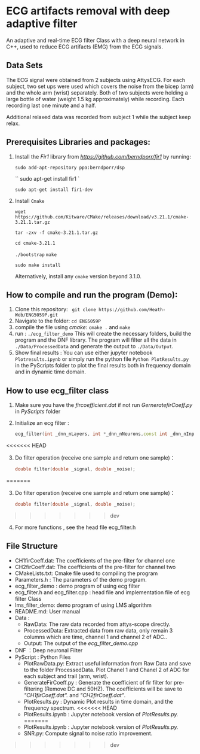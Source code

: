 # ECG artifacts removal with deep adaptive filter

An adaptive and real-time ECG filter Class with a deep neural network in C++, used to reduce ECG artifacts (EMG) from the ECG signals.

## Data Sets

The ECG signal were obtained from 2 subjects using AttysECG. For each subject, two set ups  were used which covers the noise from the bicep (arm) and the whole arm (wrist) separately.  Both of two subjects were holding a large bottle of water (weight 1.5 kg approximately) while recording. Each recording last one minute and a half.

Additional relaxed data was recorded from subject 1 while the subject keep relax.

## Prerequisites Libraries and packages:
1. Install the *Fir1* library from _https://github.com/berndporr/fir1_ by running:

   ` sudo add-apt-repository ppa:berndporr/dsp `

    `` sudo apt-get install fir1 ` 

   ` sudo apt-get install fir1-dev `

2. Install `Cmake`

   `wget https://github.com/Kitware/CMake/releases/download/v3.21.1/cmake-3.21.1.tar.gz`

   `tar -zxv -f cmake-3.21.1.tar.gz`

   `cd cmake-3.21.1`

   `./bootstrap`
   `make`

   `sudo make install`

   Alternatively,  install any `cmake` version beyond 3.1.0.

## How to compile and run the program (Demo):
1. Clone this repository: ` git clone https://github.com/Heath-Web/ENG5059P.git` 
2. Navigate to the folder: `cd ENG5059P`
3. compile the file using *cmake*: `cmake .` and `make`
4. run : `./ecg_filter_demo` 
   This will create the necessary folders, build the program and the DNF library. The program will filter all the data in `./Data/ProcessedData` and generate the output to `./Data/Output`. 
5. Show final results : 
   You can use either jupyter notebook `Plotresults.ipynb` or simply run the python file `Python PlotResults.py` in the PyScripts folder to plot the final results both in frequency domain and in dynamic time domain.

## How to use ecg_filter class

1. Make sure you have the *fircoefficient.dat* if not run *GerneratefirCoeff.py* in *PyScripts* folder

2. Initialize an ecg filter : 

   ```c++
   ecg_filter(int _dnn_nLayers, int *_dnn_nNeurons,const int _dnn_nInputs, int _subject, string _trial);
   ```
<<<<<<< HEAD

3. Do filter operation (receive one sample and return one sample)：

   ```c++
   double filter(double _signal, double _noise);
   ```

=======

3. Do filter operation (receive one sample and return one sample)：

   ```c++
   double filter(double _signal, double _noise);
   ```

>>>>>>> dev
4. For more functions , see the head file ecg_filter.h

## File Structure

- CH1firCoeff.dat: The coefficients of the pre-filter for channel one
- CH2firCoeff.dat: The coefficients of the pre-filter for channel two
- CMakeLists.txt: Cmake file used to compiling the program
- Parameters.h : The parameters of the demo program.
- ecg_filter_demo : demo program of using ecg filter 
- ecg_filter.h and ecg_filter.cpp : head file and implementation file of ecg filter Class 
- lms_filter_demo: demo program of using LMS algorithm
- README.md: User manual
- Data :
  - RawData: The raw data recorded from attys-scope directly.
  - ProcessedData: Extracted data from raw data, only remain 3 columns which are time, channel 1 and channel 2 of ADC..
  - Output: The output of the *ecg_filter_demo.cpp*
- DNF ：Deep neuronal Filter
- PyScript : Python Files
  - PlotRawData.py: Extract useful information from Raw Data and save to the folder ProcessedData. Plot Chanel 1 and Chanel 2 of ADC for each subject and trail (arm, wrist).
  - GenerateFirCoeff.py : Generate the coefficient of fir filter for pre-filtering (Remove DC and 50HZ).
    The coefficients will be save to *"CH1firCoeff.dat".* and *"CH2firCoeff.dat"*.
  - PlotResults.py : Dynamic Plot results in time domain, and the frequency spectrum.
<<<<<<< HEAD
  - PlotResults.ipynb : Jupyter notebook version of *PlotResults.py.*
=======
  - PlotResults.ipynb : Jupyter notebook version of *PlotResults.py.*
  - SNR.py: Compute signal to noise ratio improvement.

>>>>>>> dev
